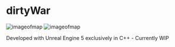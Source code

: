 # dirtyWar
![imageofmap](https://media.discordapp.net/attachments/1191201989900648450/1197787709352185897/image.png?ex=65bc89bb&is=65aa14bb&hm=7969855e057aaf9ac47ffdf81dfdc5a27e0534069867e3eefb44491ab4536b41&=&format=webp&quality=lossless&width=1093&height=741)
![imageofmap](https://cdn.discordapp.com/attachments/619726886058065932/1198460959933603941/731abb0e95bb8a704dc42bb5bdf89ef2-ezgif.com-video-to-gif-converter.gif?ex=65befcbf&is=65ac87bf&hm=b337cebd365654f206d99357ccd7982836cb546e84dc0ce1a694833da2ee8ec2&)

Developed with Unreal Engine 5 exclusively in C++ - Currently WIP
